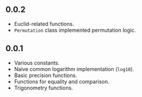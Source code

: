 ## 0.0.2

- Euclid-related functions.
- `Permutation` class implemented permutation logic. 

## 0.0.1

- Various constants.
- Naive common logarithm implementation (`log10`).
- Basic precision functions.
- Functions for equality and comparison.
- Trigonometry functions.
